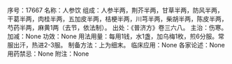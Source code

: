 序号：17667
名称：人参饮
组成：人参半两，荆芥半两，甘草半两，防风半两，干葛半两，肉桂半两，五加皮半两，桔梗半两，川芎半两，柴胡半两，陈皮半两，芍药半两，麻黄1两（去节，依法制）。
出处：《普济方》卷三六八。
主治：伤寒。
加减：None
功效：None
用法用量：每用1钱，水1盏，加乌梅1枚，煎6分服。常服出汗，热进2-3服。
制备方法：上为细末。
临床应用：None
各家论述：None
用药禁忌：None
附注：None
